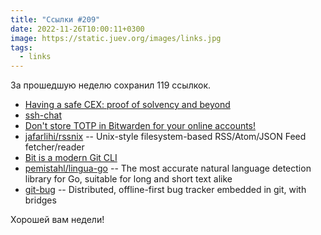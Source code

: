 ```yaml
---
title: "Ссылки #209"
date: 2022-11-26T10:00:11+0300
image: https://static.juev.org/images/links.jpg
tags: 
  - links
---
```


За прошедшую неделю сохранил 119 ссылкок.

* [Having a safe CEX: proof of solvency and beyond](https://vitalik.ca/general/2022/11/19/proof_of_solvency.html)
* [ssh-chat](https://github.com/shazow/ssh-chat)
* [Don't store TOTP in Bitwarden for your online accounts!](https://prezu.ca/post/dont-use-totp-in-bitwarden/)
* [jafarlihi/rssnix](https://github.com/jafarlihi/rssnix) -- Unix-style filesystem-based RSS/Atom/JSON Feed fetcher/reader
* [Bit is a modern Git CLI](https://github.com/chriswalz/bit)
* [pemistahl/lingua-go](https://github.com/pemistahl/lingua-go) -- The most accurate natural language detection library for Go, suitable for long and short text alike
* [git-bug](https://github.com/MichaelMure/git-bug) -- Distributed, offline-first bug tracker embedded in git, with bridges

Хорошей вам недели!
